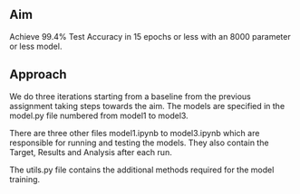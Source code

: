 ## Aim
Achieve 99.4% Test Accuracy in 15 epochs or less with an 8000 parameter or less model.

## Approach
We do three iterations starting from a baseline from the previous assignment taking steps towards the aim. The models are specified in the model.py file numbered from model1 to model3.

There are three other files model1.ipynb to model3.ipynb which are responsible for running and testing the models. They also contain the Target, Results and Analysis after each run.

The utils.py file contains the additional methods required for the model training.
